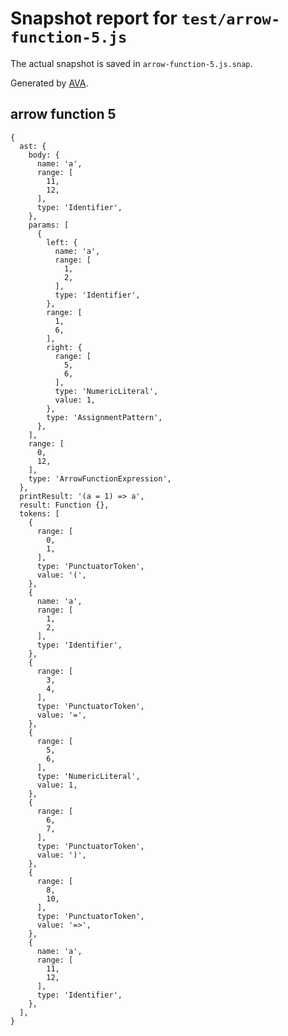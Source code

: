 # Snapshot report for `test/arrow-function-5.js`

The actual snapshot is saved in `arrow-function-5.js.snap`.

Generated by [AVA](https://ava.li).

## arrow function 5

    {
      ast: {
        body: {
          name: 'a',
          range: [
            11,
            12,
          ],
          type: 'Identifier',
        },
        params: [
          {
            left: {
              name: 'a',
              range: [
                1,
                2,
              ],
              type: 'Identifier',
            },
            range: [
              1,
              6,
            ],
            right: {
              range: [
                5,
                6,
              ],
              type: 'NumericLiteral',
              value: 1,
            },
            type: 'AssignmentPattern',
          },
        ],
        range: [
          0,
          12,
        ],
        type: 'ArrowFunctionExpression',
      },
      printResult: '(a = 1) => a',
      result: Function {},
      tokens: [
        {
          range: [
            0,
            1,
          ],
          type: 'PunctuatorToken',
          value: '(',
        },
        {
          name: 'a',
          range: [
            1,
            2,
          ],
          type: 'Identifier',
        },
        {
          range: [
            3,
            4,
          ],
          type: 'PunctuatorToken',
          value: '=',
        },
        {
          range: [
            5,
            6,
          ],
          type: 'NumericLiteral',
          value: 1,
        },
        {
          range: [
            6,
            7,
          ],
          type: 'PunctuatorToken',
          value: ')',
        },
        {
          range: [
            8,
            10,
          ],
          type: 'PunctuatorToken',
          value: '=>',
        },
        {
          name: 'a',
          range: [
            11,
            12,
          ],
          type: 'Identifier',
        },
      ],
    }
